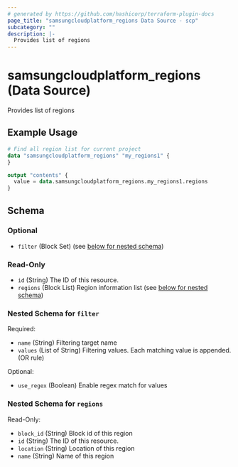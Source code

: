 ```yaml
---
# generated by https://github.com/hashicorp/terraform-plugin-docs
page_title: "samsungcloudplatform_regions Data Source - scp"
subcategory: ""
description: |-
  Provides list of regions
---
```


# samsungcloudplatform_regions (Data Source)

Provides list of regions

## Example Usage

```terraform
# Find all region list for current project
data "samsungcloudplatform_regions" "my_regions1" {
}

output "contents" {
  value = data.samsungcloudplatform_regions.my_regions1.regions
}
```

<!-- schema generated by tfplugindocs -->
## Schema

### Optional

- `filter` (Block Set) (see [below for nested schema](#nestedblock--filter))

### Read-Only

- `id` (String) The ID of this resource.
- `regions` (Block List) Region information list (see [below for nested schema](#nestedblock--regions))

<a id="nestedblock--filter"></a>
### Nested Schema for `filter`

Required:

- `name` (String) Filtering target name
- `values` (List of String) Filtering values. Each matching value is appended. (OR rule)

Optional:

- `use_regex` (Boolean) Enable regex match for values


<a id="nestedblock--regions"></a>
### Nested Schema for `regions`

Read-Only:

- `block_id` (String) Block id of this region
- `id` (String) The ID of this resource.
- `location` (String) Location of this region
- `name` (String) Name of this region



